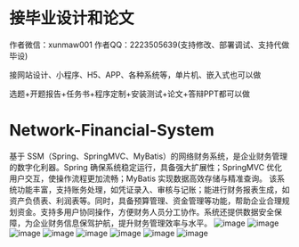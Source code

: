 # 接毕业设计和论文
作者微信：xunmaw001  作者QQ：2223505639(支持修改、部署调试、支持代做毕设)

接网站设计、小程序、H5、APP、各种系统等，单片机、嵌入式也可以做

选题+开题报告+任务书+程序定制+安装测试+论文+答辩PPT都可以做
# Network-Financial-System
基于 SSM（Spring、SpringMVC、MyBatis）的网络财务系统，是企业财务管理的数字化利器。Spring 确保系统稳定运行，具备强大扩展性；SpringMVC 优化用户交互，使操作流程更加流畅；MyBatis 实现数据高效存储与精准查询。  该系统功能丰富，支持账务处理，如凭证录入、审核与记账；能进行财务报表生成，如资产负债表、利润表等。同时，具备预算管理、资金管理等功能，帮助企业合理规划资金。支持多用户协同操作，方便财务人员分工协作。系统还提供数据安全保障，为企业财务信息保驾护航，提升财务管理效率与水平。 
![image](https://github.com/user-attachments/assets/31fe17c1-bfed-4dc2-a641-c87e56e3cf75)
![image](https://github.com/user-attachments/assets/909a3751-e7de-4793-9014-60fc93e484b1)
![image](https://github.com/user-attachments/assets/a1906a45-b12f-4729-87ae-1b484318355a)
![image](https://github.com/user-attachments/assets/bc3ddb6e-dd1b-40a0-b331-2ca73ee18bc4)
![image](https://github.com/user-attachments/assets/087f9e28-d070-4335-a5d2-f20b6cd754f4)
![image](https://github.com/user-attachments/assets/e0d23346-5f33-4cde-8a90-2457530636f1)
![image](https://github.com/user-attachments/assets/2e0568ec-4ee6-43bb-8521-944b05d49afd)
![image](https://github.com/user-attachments/assets/2c725e83-17ad-4fb1-a401-e44afdc4a963)

